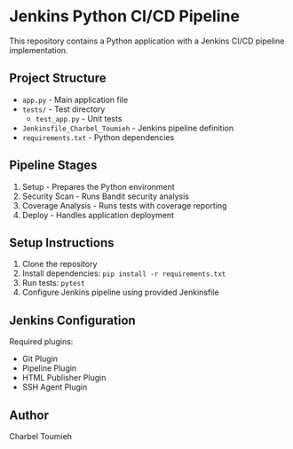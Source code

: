 # Jenkins Python CI/CD Pipeline

This repository contains a Python application with a Jenkins CI/CD pipeline implementation.

## Project Structure
- `app.py` - Main application file
- `tests/` - Test directory
  - `test_app.py` - Unit tests
- `Jenkinsfile_Charbel_Toumieh` - Jenkins pipeline definition
- `requirements.txt` - Python dependencies

## Pipeline Stages
1. Setup - Prepares the Python environment
2. Security Scan - Runs Bandit security analysis
3. Coverage Analysis - Runs tests with coverage reporting
4. Deploy - Handles application deployment

## Setup Instructions
1. Clone the repository
2. Install dependencies: `pip install -r requirements.txt`
3. Run tests: `pytest`
4. Configure Jenkins pipeline using provided Jenkinsfile

## Jenkins Configuration
Required plugins:
- Git Plugin
- Pipeline Plugin
- HTML Publisher Plugin
- SSH Agent Plugin

## Author
Charbel Toumieh

